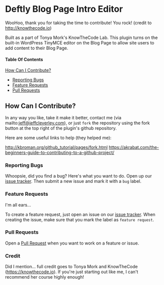 # Deftly Blog Page Intro Editor

WooHoo, thank you for taking the time to contribute! You rock! (credit to http://knowthecode.io)

Built as a part of Tonya Mork's KnowTheCode Lab. This plugin turns on the built-in WordPress TinyMCE editor on the Blog Page to allow site users to add content to their Blog Page.

#### Table Of Contents

[How Can I Contribute?](#how-can-i-contribute)
  * [Reporting Bugs](#reporting-bugs)
  * [Feature Requests](#feature-requests)
  * [Pull Requests](#merge-requests)

## How Can I Contribute?

In any way you like, take it make it better, contact me (via mailto:jeff@jeffcleverley.com), or just `fork` the repository using the fork button at the top right of the plugin's github repository.

Here are some useful links to help (they helped me):

http://kbroman.org/github_tutorial/pages/fork.html
https://akrabat.com/the-beginners-guide-to-contributing-to-a-github-project/

### Reporting Bugs

Whoopsie, did you find a bug? Here's what you want to do. Open up our [issue tracker](https://github.com/JeffCleverley/BlogPageIntroEditor/issues).  Then submit a new issue and mark it with a `bug` label.  

### Feature Requests

I'm all ears...

To create a feature request, just open an issue on our [issue tracker](https://github.com/JeffCleverley/BlogPageIntroEditor/issues).  When creating the issue, make sure that you mark the label as `feature request`.  

### Pull Requests

Open a [Pull Request](https://github.com/JeffCleverley/BlogPageIntroEditor/issues) when you want to work on a feature or issue.

### Credit

Did I mention... full credit goes to Tonya Mork and KnowTheCode (https://knowthecode.io). If you're just starting out like me, I can't recommend her course highly enough!
